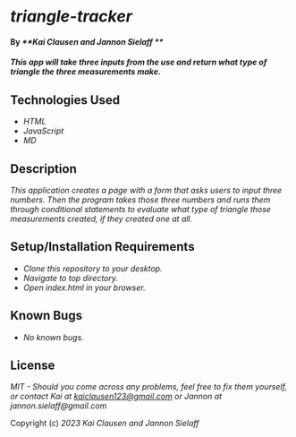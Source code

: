 # _triangle-tracker_

#### By _**Kai Clausen and Jannon Sielaff **_

#### _This app will take three inputs from the use and return what type of triangle the three measurements make._

## Technologies Used

* _HTML_
* _JavaScript_
* _MD_

## Description

_This application creates a page with a form that asks users to input three numbers. Then the program takes those three numbers and runs them through conditional statements to evaluate what type of triangle those measurements created, if they created one at all._

## Setup/Installation Requirements

* _Clone this repository to your desktop._
* _Navigate to top directory._
* _Open index.html in your browser._

## Known Bugs

* _No known bugs._

## License

_MIT - Should you come across any problems, feel free to fix them yourself, or contact Kai at kaiclausen123@gmail.com or Jannon at jannon.sielaff@gmail.com_

Copyright (c) _2023_ _Kai Clausen and Jannon Sielaff_